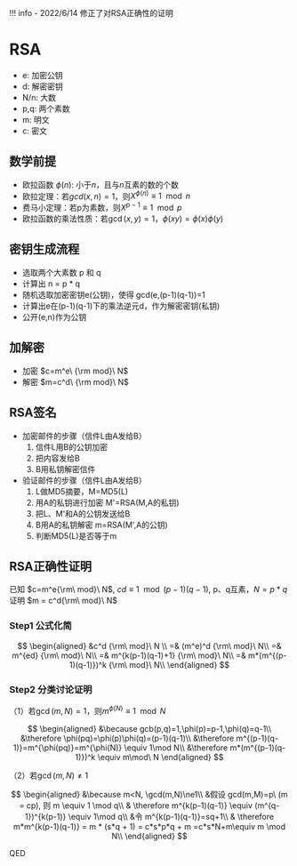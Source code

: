 !!! info
    - 2022/6/14 修正了对RSA正确性的证明 
# RSA

- e: 加密公钥
- d: 解密密钥
- N/n: 大数
- p,q: 两个素数
- m: 明文
- c: 密文

## 数学前提

- 欧拉函数 $\phi(n)$: 小于$n$，且与$n$互素的数的个数
- 欧拉定理：若$gcd(x,n)=1$，则$X^{\phi(n)}\equiv 1\mod n$
- 费马小定理：若p为素数，则$X^{p-1}\equiv 1 \mod p$
- 欧拉函数的乘法性质：若$\gcd(x,y)=1$，$\phi(xy)=\phi(x)\phi(y)$

## 密钥生成流程

- 选取两个大素数 p 和 q
- 计算出 n = p * q
- 随机选取加密密钥e(公钥)，使得 gcd(e,(p-1)(q-1))=1
- 计算出e在(p-1)(q-1)下的乘法逆元d，作为解密密钥(私钥)
- 公开(e,n)作为公钥

## 加解密

- 加密 $c=m^e\ {\rm mod}\ N$
- 解密 $m=c^d\ {\rm mod}\ N$

## RSA签名

- 加密邮件的步骤（信件L由A发给B）
    1. 信件L用B的公钥加密
    2. 把内容发给B
    3. B用私钥解密信件
- 验证邮件的步骤（信件L由A发给B）
    1. L做MD5摘要，M=MD5(L)
    2. 用A的私钥进行加密 M'=RSA(M,A的私钥)
    3. 把L、M'和A的公钥发送给B
    4. B用A的私钥解密 m=RSA(M',A的公钥)
    5. 判断MD5(L)是否等于m

## RSA正确性证明

已知 $c=m^e{\rm\ mod}\ N$, $cd\equiv 1 \mod (p-1)(q-1)$, p、q互素，$N=p*q$
证明 $m = c^d{\rm\ mod}\ N$

### Step1 公式化简

$$
\begin{aligned}
&c^d {\rm\ mod}\ N \\
=& (m^e)^d {\rm\ mod}\ N\\
=& m^{ed} {\rm\ mod}\ N\\
=& m^{k(p-1)(q-1)+1} {\rm\ mod}\ N\\
=& m*(m^{(p-1)(q-1)})^k {\rm\ mod}\ N\\
\end{aligned}
$$

### Step2 分类讨论证明

（1）若$\gcd(m,N)=1$，则$m^{\phi(N)}\equiv 1\mod N$

$$
\begin{aligned}
&\because gcb(p,q)=1,\phi(p)=p-1,\phi(q)=q-1\\
&\therefore \phi(pq)=\phi(p)\phi(q)=(p-1)(q-1)\\
&\therefore m^{(p-1)(q-1)}=m^{\phi(pq)}=m^{\phi(N)} \equiv 1\mod N\\
&\therefore m*(m^{(p-1)(q-1)})^k \equiv m\mod\ N
\end{aligned}
$$

（2）若$\gcd(m,N)\ne 1$

$$
\begin{aligned}
&\because m<N, \gcd(m,N)\ne1\\
&假设 gcd(m,M)=p\ (m = cp), 则 m \equiv 1 \mod q\\
& \therefore m^{k(p-1)(q-1)} \equiv (m^{q-1})^{k(p-1)} \equiv 1\mod q\\
&令 m^{k(p-1)(q-1)}=sq+1\\
& \therefore m*m^{k(p-1)(q-1)} = m * (s*q + 1) = c*s*p*q + m =c*s*N+m\equiv m \mod N\\
\end{aligned}
$$

QED
